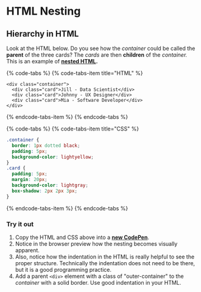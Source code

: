 # HTML Nesting

## Hierarchy in HTML

Look at the HTML below. Do you see how the _container_ could be called the **parent** of the three cards? The _cards_ are then **children** of the _container._ This is an example of [**nested HTML**](http://www.developphp.com/lib/HTML/Nesting-and-Indenting)**.**

{% code-tabs %}
{% code-tabs-item title="HTML" %}
```markup
<div class="container">
  <div class="card">Jill - Data Scientist</div>
  <div class="card">Johnny - UX Designer</div>
  <div class="card">Mia - Software Developer</div>
</div>
```
{% endcode-tabs-item %}
{% endcode-tabs %}

{% code-tabs %}
{% code-tabs-item title="CSS" %}
```css
.container {
  border: 1px dotted black;
  padding: 5px;
  background-color: lightyellow;
}
.card {
  padding: 5px;
  margin: 20px;
  background-color: lightgray;
  box-shadow: 2px 2px 3px;
}
```
{% endcode-tabs-item %}
{% endcode-tabs %}

### Try it out

1. Copy the HTML and CSS above into a [**new CodePen**](https://codepen.io/pen/). 
2. Notice in the browser preview how the nesting becomes visually apparent.
3. Also, notice how the indentation in the HTML is really helpful to see the proper structure. Technically the indentation does not need to be there, but it is a good programming practice.
4. Add a parent `<div>` element with a class of "outer-container" to the _container_  with a solid border. Use good indentation in your HTML.

